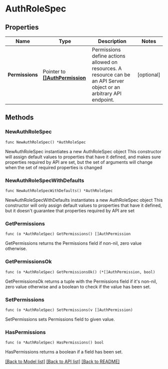 # AuthRoleSpec

## Properties

Name | Type | Description | Notes
------------ | ------------- | ------------- | -------------
**Permissions** | Pointer to [**[]AuthPermission**](AuthPermission.md) | Permissions define actions allowed on resources. A resource can be an API Server object or an arbitrary API endpoint. | [optional] 

## Methods

### NewAuthRoleSpec

`func NewAuthRoleSpec() *AuthRoleSpec`

NewAuthRoleSpec instantiates a new AuthRoleSpec object
This constructor will assign default values to properties that have it defined,
and makes sure properties required by API are set, but the set of arguments
will change when the set of required properties is changed

### NewAuthRoleSpecWithDefaults

`func NewAuthRoleSpecWithDefaults() *AuthRoleSpec`

NewAuthRoleSpecWithDefaults instantiates a new AuthRoleSpec object
This constructor will only assign default values to properties that have it defined,
but it doesn't guarantee that properties required by API are set

### GetPermissions

`func (o *AuthRoleSpec) GetPermissions() []AuthPermission`

GetPermissions returns the Permissions field if non-nil, zero value otherwise.

### GetPermissionsOk

`func (o *AuthRoleSpec) GetPermissionsOk() (*[]AuthPermission, bool)`

GetPermissionsOk returns a tuple with the Permissions field if it's non-nil, zero value otherwise
and a boolean to check if the value has been set.

### SetPermissions

`func (o *AuthRoleSpec) SetPermissions(v []AuthPermission)`

SetPermissions sets Permissions field to given value.

### HasPermissions

`func (o *AuthRoleSpec) HasPermissions() bool`

HasPermissions returns a boolean if a field has been set.


[[Back to Model list]](../README.md#documentation-for-models) [[Back to API list]](../README.md#documentation-for-api-endpoints) [[Back to README]](../README.md)


